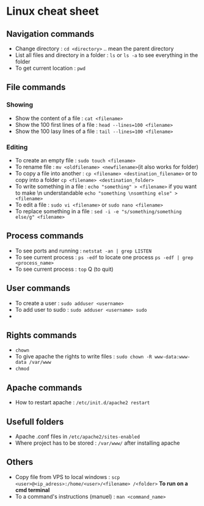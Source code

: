 # Linux cheat sheet

## Navigation commands
- Change directory : `cd <directory>` .. mean the parent directory
- List all files and directory in a folder : `ls` or `ls -a` to see everything in the folder
- To get current location : `pwd`


## File commands
### Showing
- Show the content of a file : `cat <filename>`
- Show the 100 first lines of a file : `head --lines=100 <filename>`
- Show the 100 lasy lines of a file : `tail --lines=100 <filename>`
### Editing
- To create an empty file : `sudo touch <filename>`
- To rename file : `mv <oldfilename> <newfilename>`(it also works for folder)
- To copy a file into another : `cp <filename> <destination_filename>` or to copy into a folder `cp <filename> <destination_folder>`
- To write something in a file : `echo "something" > <filename>` if you want to make \n understandable `echo "something \nsomthing else" > <filename>`
- To edit a file : `sudo vi <filename>` or `sudo nano <filename>`
- To replace something in a file : `sed -i -e "s/something/something else/g" <filename>`

## Process commands
- To see ports and running : `netstat -an | grep LISTEN`
- To see current process : `ps -edf` to locate one process `ps -edf | grep <process_name>`
- To see current process : `top` Q (to quit)

## User commands
- To create a user : `sudo adduser <username>`
- To add user to sudo : `sudo adduser <username> sudo`
- 


## Rights commands
- `chown`
- To give apache the rights to write files : `sudo chown -R www-data:www-data /var/www`
- `chmod`


## Apache commands
- How to restart apache : `/etc/init.d/apache2 restart`


## Usefull folders
- Apache .conf files in `/etc/apache2/sites-enabled`
- Where project has to be stored : `/var/www/` after installing apache


## Others
- Copy file from VPS to local windows : `scp <user>@<ip_adress>:/home/<user>/<filename> /<folder>` **To run on a cmd terminal**
- To a command's instructions (manuel) : `man <command_name>`
